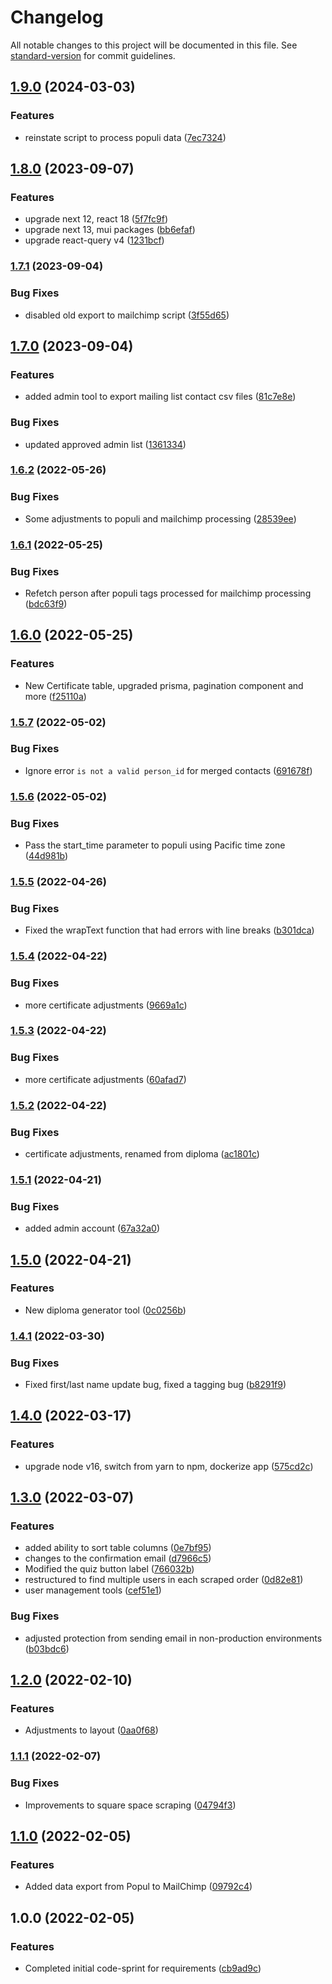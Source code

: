 # Changelog

All notable changes to this project will be documented in this file. See [standard-version](https://github.com/conventional-changelog/standard-version) for commit guidelines.

## [1.9.0](https://github.com/claytonfbell/ondemand-mnw/compare/v1.8.0...v1.9.0) (2024-03-03)


### Features

* reinstate script to process populi data ([7ec7324](https://github.com/claytonfbell/ondemand-mnw/commit/7ec7324abe003b07528f7cc72c07838a55e72ef4))

## [1.8.0](https://github.com/claytonfbell/ondemand-mnw/compare/v1.7.1...v1.8.0) (2023-09-07)


### Features

* upgrade next 12, react 18 ([5f7fc9f](https://github.com/claytonfbell/ondemand-mnw/commit/5f7fc9fcef6ac94d6f12ba543929f4aefb8bcd83))
* upgrade next 13, mui packages ([bb6efaf](https://github.com/claytonfbell/ondemand-mnw/commit/bb6efaf7f593de10aeba13c2aca7d01ca171a26b))
* upgrade react-query v4 ([1231bcf](https://github.com/claytonfbell/ondemand-mnw/commit/1231bcfaf42a98e3cecf33abdf11cd6b86c8f659))

### [1.7.1](https://github.com/claytonfbell/ondemand-mnw/compare/v1.7.0...v1.7.1) (2023-09-04)


### Bug Fixes

* disabled old export to mailchimp script ([3f55d65](https://github.com/claytonfbell/ondemand-mnw/commit/3f55d652ccd79a4c1014450cddb8b748cc1e5cb7))

## [1.7.0](https://github.com/claytonfbell/ondemand-mnw/compare/v1.6.2...v1.7.0) (2023-09-04)


### Features

* added admin tool to export mailing list contact csv files ([81c7e8e](https://github.com/claytonfbell/ondemand-mnw/commit/81c7e8e0e9b83bc1d731055379cc814f09b4ab07))


### Bug Fixes

* updated approved admin list ([1361334](https://github.com/claytonfbell/ondemand-mnw/commit/1361334404b2710bdf1b20edeb5f64da352d9283))

### [1.6.2](https://github.com/claytonfbell/ondemand-mnw/compare/v1.6.1...v1.6.2) (2022-05-26)


### Bug Fixes

* Some adjustments to populi and mailchimp processing ([28539ee](https://github.com/claytonfbell/ondemand-mnw/commit/28539ee0adfadda6deeff7322a46735d233cee61))

### [1.6.1](https://github.com/claytonfbell/ondemand-mnw/compare/v1.6.0...v1.6.1) (2022-05-25)


### Bug Fixes

* Refetch person after populi tags processed for mailchimp processing ([bdc63f9](https://github.com/claytonfbell/ondemand-mnw/commit/bdc63f9f8da7ebbfde5be5b34cb6e6fc03538d57))

## [1.6.0](https://github.com/claytonfbell/ondemand-mnw/compare/v1.5.7...v1.6.0) (2022-05-25)


### Features

* New Certificate table, upgraded prisma, pagination component and more ([f25110a](https://github.com/claytonfbell/ondemand-mnw/commit/f25110a444c6f8ecb4abbfae2e57bac80fdb0d3b))

### [1.5.7](https://github.com/claytonfbell/ondemand-mnw/compare/v1.5.6...v1.5.7) (2022-05-02)


### Bug Fixes

* Ignore error `is not a valid person_id` for merged contacts ([691678f](https://github.com/claytonfbell/ondemand-mnw/commit/691678fcfd37ef4527ee5b702b3b482b3a86901d))

### [1.5.6](https://github.com/claytonfbell/ondemand-mnw/compare/v1.5.5...v1.5.6) (2022-05-02)


### Bug Fixes

* Pass the start_time parameter to populi using Pacific time zone ([44d981b](https://github.com/claytonfbell/ondemand-mnw/commit/44d981bc8f7de6568ee288e185c7adb9e492ebdb))

### [1.5.5](https://github.com/claytonfbell/ondemand-mnw/compare/v1.5.4...v1.5.5) (2022-04-26)


### Bug Fixes

* Fixed the wrapText function that had errors with line breaks ([b301dca](https://github.com/claytonfbell/ondemand-mnw/commit/b301dca97d2e4f8d7bf3120aaf758496caf44181))

### [1.5.4](https://github.com/claytonfbell/ondemand-mnw/compare/v1.5.3...v1.5.4) (2022-04-22)


### Bug Fixes

* more certificate adjustments ([9669a1c](https://github.com/claytonfbell/ondemand-mnw/commit/9669a1ce3d016096fdeea35f65367c13ae512010))

### [1.5.3](https://github.com/claytonfbell/ondemand-mnw/compare/v1.5.2...v1.5.3) (2022-04-22)


### Bug Fixes

* more certificate adjustments ([60afad7](https://github.com/claytonfbell/ondemand-mnw/commit/60afad72dc5866cdf0f12ac9f32370963bc15195))

### [1.5.2](https://github.com/claytonfbell/ondemand-mnw/compare/v1.5.1...v1.5.2) (2022-04-22)


### Bug Fixes

* certificate adjustments, renamed from diploma ([ac1801c](https://github.com/claytonfbell/ondemand-mnw/commit/ac1801c8d2aef4aec44b6ce6d51ff40d29497105))

### [1.5.1](https://github.com/claytonfbell/ondemand-mnw/compare/v1.5.0...v1.5.1) (2022-04-21)


### Bug Fixes

* added admin account ([67a32a0](https://github.com/claytonfbell/ondemand-mnw/commit/67a32a085440322a4dd5b0fb1d0ad63dc74fb63e))

## [1.5.0](https://github.com/claytonfbell/ondemand-mnw/compare/v1.4.1...v1.5.0) (2022-04-21)


### Features

* New diploma generator tool ([0c0256b](https://github.com/claytonfbell/ondemand-mnw/commit/0c0256b2e6de585509836fc5babdf9c761479712))

### [1.4.1](https://github.com/claytonfbell/ondemand-mnw/compare/v1.4.0...v1.4.1) (2022-03-30)


### Bug Fixes

* Fixed first/last name update bug, fixed a tagging bug ([b8291f9](https://github.com/claytonfbell/ondemand-mnw/commit/b8291f94ce2e884003cdbd87f073b4aa1ff3120b))

## [1.4.0](https://github.com/claytonfbell/ondemand-mnw/compare/v1.3.0...v1.4.0) (2022-03-17)


### Features

* upgrade node v16, switch from yarn to npm, dockerize app ([575cd2c](https://github.com/claytonfbell/ondemand-mnw/commit/575cd2c8ee3fc56c2c54051a30db6907185b576c))

## [1.3.0](https://github.com/claytonfbell/ondemand-mnw/compare/v1.2.0...v1.3.0) (2022-03-07)


### Features

* added ability to sort table columns ([0e7bf95](https://github.com/claytonfbell/ondemand-mnw/commit/0e7bf95bd3920af896481df733017d2183278138))
* changes to the confirmation email ([d7966c5](https://github.com/claytonfbell/ondemand-mnw/commit/d7966c54338fcc5eb5945db90e03d1511c8cbd99))
* Modified the quiz button label ([766032b](https://github.com/claytonfbell/ondemand-mnw/commit/766032bb4785af43b434d4b21925fa594e0789a7))
* restructured to find multiple users in each scraped order ([0d82e81](https://github.com/claytonfbell/ondemand-mnw/commit/0d82e81276738496e904f72b8d327fe41fa3ff38))
* user management tools ([cef51e1](https://github.com/claytonfbell/ondemand-mnw/commit/cef51e15bef5ef6a4cebf0d3a7b5e26a506389ca))


### Bug Fixes

* adjusted protection from sending email in non-production environments ([b03bdc6](https://github.com/claytonfbell/ondemand-mnw/commit/b03bdc6ba9d1b872ee03e9a505b8b41a66163a55))

## [1.2.0](https://github.com/claytonfbell/ondemand-mnw/compare/v1.1.1...v1.2.0) (2022-02-10)


### Features

* Adjustments to layout ([0aa0f68](https://github.com/claytonfbell/ondemand-mnw/commit/0aa0f68617e37110256deb46a8a75a8746907a54))

### [1.1.1](https://github.com/claytonfbell/ondemand-mnw/compare/v1.1.0...v1.1.1) (2022-02-07)


### Bug Fixes

* Improvements to square space scraping ([04794f3](https://github.com/claytonfbell/ondemand-mnw/commit/04794f3edfa7fe31700dbffda2ad2bb7db38dd0b))

## [1.1.0](https://github.com/claytonfbell/ondemand-mnw/compare/v1.0.0...v1.1.0) (2022-02-05)


### Features

* Added data export from Popul to MailChimp ([09792c4](https://github.com/claytonfbell/ondemand-mnw/commit/09792c49abbdb3c05fc02145d0126e07cc5fd098))

## 1.0.0 (2022-02-05)


### Features

* Completed initial code-sprint for requirements ([cb9ad9c](https://github.com/claytonfbell/ondemand-mnw/commit/cb9ad9cde5a985fa3be3a983b2190552f9d42fc8))
